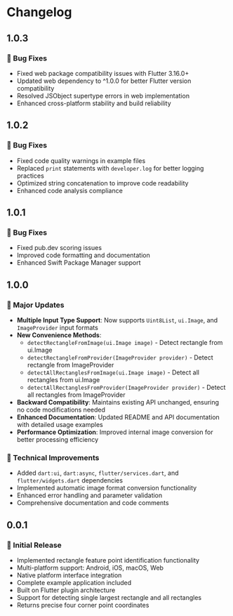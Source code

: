 # Changelog

## 1.0.3

### 🔧 Bug Fixes

* Fixed web package compatibility issues with Flutter 3.16.0+
* Updated web dependency to ^1.0.0 for better Flutter version compatibility
* Resolved JSObject supertype errors in web implementation
* Enhanced cross-platform stability and build reliability

## 1.0.2

### 🔧 Bug Fixes

* Fixed code quality warnings in example files
* Replaced `print` statements with `developer.log` for better logging practices
* Optimized string concatenation to improve code readability
* Enhanced code analysis compliance

## 1.0.1

### 🔧 Bug Fixes

* Fixed pub.dev scoring issues
* Improved code formatting and documentation
* Enhanced Swift Package Manager support

## 1.0.0

### 🎉 Major Updates

* **Multiple Input Type Support**: Now supports `Uint8List`, `ui.Image`, and `ImageProvider` input formats
* **New Convenience Methods**:
  - `detectRectangleFromImage(ui.Image image)` - Detect rectangle from ui.Image
  - `detectRectangleFromProvider(ImageProvider provider)` - Detect rectangle from ImageProvider
  - `detectAllRectanglesFromImage(ui.Image image)` - Detect all rectangles from ui.Image
  - `detectAllRectanglesFromProvider(ImageProvider provider)` - Detect all rectangles from ImageProvider
* **Backward Compatibility**: Maintains existing API unchanged, ensuring no code modifications needed
* **Enhanced Documentation**: Updated README and API documentation with detailed usage examples
* **Performance Optimization**: Improved internal image conversion for better processing efficiency

### 🔧 Technical Improvements

* Added `dart:ui`, `dart:async`, `flutter/services.dart`, and `flutter/widgets.dart` dependencies
* Implemented automatic image format conversion functionality
* Enhanced error handling and parameter validation
* Comprehensive documentation and code comments

## 0.0.1

### 🚀 Initial Release

* Implemented rectangle feature point identification functionality
* Multi-platform support: Android, iOS, macOS, Web
* Native platform interface integration
* Complete example application included
* Built on Flutter plugin architecture
* Support for detecting single largest rectangle and all rectangles
* Returns precise four corner point coordinates
